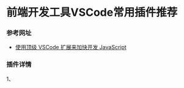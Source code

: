 # 前端开发工具VSCode常用插件推荐

### 参考网址
- [使用顶级 VSCode 扩展来加快开发 JavaScript](https://juejin.im/entry/5b7f4ffef265da4355387bd7?utm_source=gold_browser_extension)

### 插件详情
1、